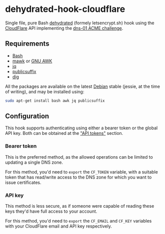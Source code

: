
dehydrated-hook-cloudflare
==========================

Single file, pure Bash [dehydrated](https://github.com/lukas2511/dehydrated) (formely letsencrypt.sh) hook using the [CloudFlare](https://cloudflare.com/) API implementing the [dns-01 ACME challenge](https://tools.ietf.org/html/draft-ietf-acme-acme).

Requirements
------------

 * [Bash](https://www.gnu.org/software/bash/)
 * [mawk](http://invisible-island.net/mawk/mawk.html) or [GNU AWK](https://www.gnu.org/software/gawk/)
 * [jq](https://github.com/stedolan/jq)
 * [publicsuffix](https://packages.debian.org/stable/publicsuffix)
 * [dig](https://packages.debian.org/stable/dnsutils)

All the packages are available on the latest [Debian](https://debian.org) stable (jessie, at the time of writing), and may be installed using:
```bash
sudo apt-get install bash awk jq publicsuffix
```

Configuration
-------------

This hook supports authenticating using either a bearer token or the global API key. Both can be obtained at the ["API tokens"](https://dash.cloudflare.com/profile/api-tokens) section.

### Bearer token

This is the preferred method, as the allowed operations can be limited to updating a single DNS zone.

For this method, you'd need to `export` the `CF_TOKEN` variable, with a suitable token that has read/write access to the DNS zone for which you want to issue certificates.

### API key

This method is less secure, as if someone were capable of reading these keys they'd have full access to your account.

For this method, you'd need to `export` the `CF_EMAIL` and `CF_KEY` variables with your CloudFlare email and API key respectively.
